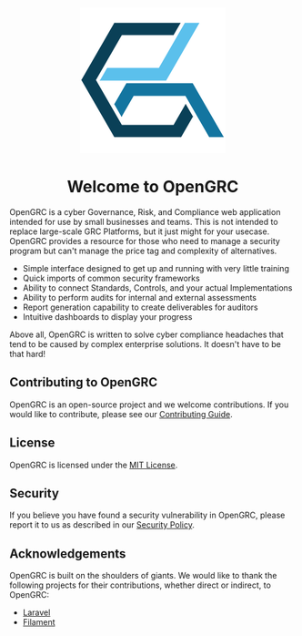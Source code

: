 <div style="text-align: center;">

![OpenGRC Logo](img/logo-256.png)

# Welcome to OpenGRC

</div>

OpenGRC is a cyber Governance, Risk, and Compliance web application intended for use by small businesses and teams. This is not intended to replace large-scale GRC Platforms, but it just might for your usecase. OpenGRC provides a resource for those who need to manage a security program but can't manage the price tag and complexity of alternatives.

* Simple interface designed to get up and running with very little training
* Quick imports of common security frameworks
* Ability to connect Standards, Controls, and your actual Implementations
* Ability to perform audits for internal and external assessments
* Report generation capability to create deliverables for auditors
* Intuitive dashboards to display your progress

Above all, OpenGRC is written to solve cyber compliance headaches that tend to be caused by complex enterprise solutions. It doesn't have to be that hard!

## Contributing to OpenGRC

OpenGRC is an open-source project and we welcome contributions. If you would like to contribute, please see our [Contributing Guide](/contributing/).

## License

OpenGRC is licensed under the [MIT License](https://opensource.org/licenses/MIT).

## Security

If you believe you have found a security vulnerability in OpenGRC, please report it to us as described in our [Security Policy](/security/).

## Acknowledgements

OpenGRC is built on the shoulders of giants. We would like to thank the following projects for their contributions, whether direct or indirect, to OpenGRC:

* [Laravel](https://laravel.com)
* [Filament](https://filamentphp.com)


